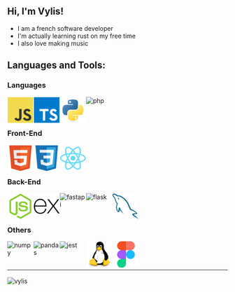 ## Hi, I'm Vylis! 
- I am a french software developer
- I'm actually learning rust on my free time
- I also love making music

## Languages and Tools: 

### Languages

 <img  align="left" src="https://raw.githubusercontent.com/devicons/devicon/master/icons/javascript/javascript-original.svg" alt="javascript" width="60" height="60"/> 
 <img  align="left" src="https://raw.githubusercontent.com/devicons/devicon/master/icons/typescript/typescript-original.svg" alt="typescript" width="60" height="60"/> 
 <img  align="left" src="https://raw.githubusercontent.com/devicons/devicon/1119b9f84c0290e0f0b38982099a2bd027a48bf1/icons/python/python-original.svg" alt="python" width="60" height="60"/> 
 <img  align="left" src="https://cdn.jsdelivr.net/gh/devicons/devicon/icons/php/php-original.svg" alt="php" width="60" height="60"/> 

 <br/><br/><br/>
 
### Front-End

 <img  align="left" src="https://raw.githubusercontent.com/devicons/devicon/master/icons/html5/html5-original.svg" alt="html" width="60" height="60"/> 
 <img  align="left" src="https://raw.githubusercontent.com/devicons/devicon/master/icons/css3/css3-original.svg" alt="css" width="60" height="60"/> 
 <img  align="left" src="https://raw.githubusercontent.com/devicons/devicon/master/icons/react/react-original.svg" alt="react" width="60" height="60"/>
  
 <br/><br/><br/>
 
### Back-End
 
 <img  align="left" src="https://raw.githubusercontent.com/devicons/devicon/master/icons/nodejs/nodejs-original.svg" alt="nodejs" width="60" height="60"/> 
 <img  align="left" src="https://raw.githubusercontent.com/devicons/devicon/master/icons/express/express-original.svg" alt="express" width="60" height="60"/> 
 <img  align="left" src="https://cdn.jsdelivr.net/gh/devicons/devicon/icons/fastapi/fastapi-original.svg" alt="fastapi" width="60" height="60"/> 
 <img  align="left" src="https://cdn.jsdelivr.net/gh/devicons/devicon/icons/flask/flask-original.svg" alt="flask" width="60" height="60"/>
 <img  align="left" src="https://raw.githubusercontent.com/devicons/devicon/master/icons/mysql/mysql-original.svg" alt="mysql" width="60" height="60"/> 

 <br/><br/><br/>
  
### Others

  <img  align="left" src="https://cdn.jsdelivr.net/gh/devicons/devicon/icons/numpy/numpy-original.svg" alt="numpy" width="60" height="60"/>
  <img  align="left" src="https://cdn.jsdelivr.net/gh/devicons/devicon/icons/pandas/pandas-original.svg" alt="pandas" width="60" height="60"/>
  <img  align="left" src="https://cdn.jsdelivr.net/gh/devicons/devicon/icons/jest/jest-plain.svg" alt="jest" width="60" height="60"/>
  <img  align="left" src="https://raw.githubusercontent.com/devicons/devicon/master/icons/linux/linux-original.svg" alt="linux" width="60" height="60"/>  
  <img  align="left" src="https://raw.githubusercontent.com/devicons/devicon/master/icons/figma/figma-original.svg" alt="figma" width="60" height="60"/> 
 
 <br/><br/><br/>

---

 <p><img align="center" src="https://github-readme-stats.vercel.app/api/top-langs?username=vylis&show_icons=true&locale=en&layout=compact" alt="vylis" /></p
